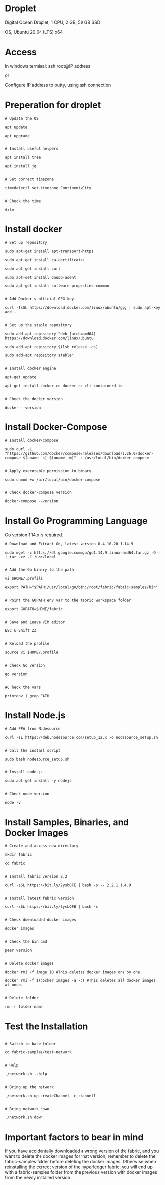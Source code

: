 # Droplet
Digital Ocean Droplet, 1 CPU, 2 GB, 50 GB SSD

OS, Ubuntu 20.04 (LTS) x64

# Access
In windows terminal: ssh root@IP address

or

Configure IP address to putty, using ssh connection

# Preperation for droplet

``` 
# Update the OS

apt update

apt upgrade


# Install useful helpers

apt install tree

apt install jq


# Set correct timezone

timedatectl set-timezone Continent/City


# Check the time

date 

```

# Install docker

```
# Set up repository

sudo apt-get install apt-transport-https

sudo apt-get install ca-certificates

sudo apt-get install curl

sudo apt-get install gnupg-agent

sudo apt-get install software-properties-common


# Add Docker's official GPG key

curl -fsSL https://download.docker.com/linux/ubuntu/gpg | sudo apt-key add -


# Set up the stable repository

sudo add-apt-repository "deb [arch=amd64] https://download.docker.com/linux/ubuntu

sudo add-apt repository $(lsb_release -cs)

sudo add-apt repository stable"


# Install docker engine 

apt-get update

apt-get install docker-ce docker-ce-cli containerd.io


# Check the docker version

docker --version
```


# Install Docker-Compose
```
# Install docker-compose 

sudo curl -L "https://github.com/docker/compose/releases/download/1.26.0/docker-compose-$(uname -s)-$(uname -m)" -o /usr/local/bin/docker-compose


# Apply executable permission to binary

sudo chmod +x /usr/local/bin/docker-compose


# Check docker-compose version

docker-compose --version
```
# Install Go Programming Language
Go version 1.14.x is required.
```
# Download and Extract Go, latest version 0.4.10.20 1.14.9

sudo wget -c https://dl.google.com/go/go1.14.9.linux-amd64.tar.gz -O - | tar -xz -C /usr/local


# Add the Go binary to the path

vi $HOME/.profile

export PATH="$PATH:/usr/local/go/bin:/root/fabric/fabric-samples/bin"


# Point the GOPATH env var to the fabric workspace folder

export GOPATH=$HOME/fabric


# Save and Leave VIM editor

ESC & Shift ZZ


# Reload the profile

source vi $HOME/.profile


# Check Go version

go version


#C heck the vars

printenv | grep PATH
```
# Install Node.js
```
# Add PPA from Nodesource

curl -sL https://deb.nodesource.com/setup_12.x -o nodesource_setup.sh


# Call the install script

sudo bash nodesource_setup.sh


# Install node.js

sudo apt-get install -y nodejs


# Check node version

node -v
```
# Install Samples, Binaries, and Docker Images
```
# Create and access new directory

mkdir fabric

cd fabric


# Install fabric version 2.2 

curl -sSL https://bit.ly/2ysbOFE | bash -s -- 2.2.1 1.4.9


# Install latest fabric version

curl -sSL https://bit.ly/2ysbOFE | bash -s


# Check downloaded docker images

docker images


# Check the bin cmd

peer version


# Delete docker images

docker rmi -f image ID #This deletes docker images one by one.

docker rmi -f $(docker images -a -q) #This deletes all docker images at once.


# Delete folder

rm -r folder-name
```
# Test the Installation
```

# Switch to base folder

cd fabric-samples/test-network


# Help

./network.sh --help


# Bring up the network

./network.sh up createChannel -c channel1


# Bring network down

./network.sh down
```

# Important factors to bear in mind
If you have accidentally downloaded a wrong version of the fabric, and you want to delete the docker images for that version, remember to delete the fabric-samples
folder before deleting the docker images. Otherwise when reinstalling the correct version of the hyperledger fabric, you will end up with a fabric-samples folder from the previous version with docker images from the newly installed version. 

